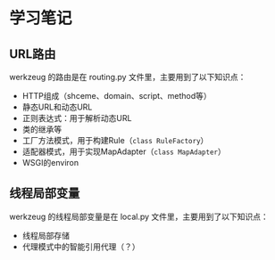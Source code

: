 # 学习笔记

## URL路由

werkzeug 的路由是在 routing.py 文件里，主要用到了以下知识点：

- HTTP组成（shceme、domain、script、method等）
- 静态URL和动态URL
- 正则表达式：用于解析动态URL
- 类的继承等
- 工厂方法模式，用于构建Rule（`class RuleFactory`）
- 适配器模式，用于实现MapAdapter（`class MapAdapter`）
- WSGI的environ

## 线程局部变量

werkzeug 的线程局部变量是在 local.py 文件里，主要用到了以下知识点：

- 线程局部存储
- 代理模式中的智能引用代理（？）
